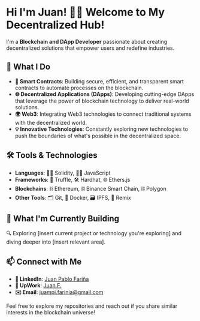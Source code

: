 # Hi I'm Juan! 👨‍💻 Welcome to My Decentralized Hub!


I'm a **Blockchain and DApp Developer** passionate about creating decentralized solutions that empower users and redefine industries.

## 🚀 What I Do

- **🔗 Smart Contracts**: Building secure, efficient, and transparent smart contracts to automate processes on the blockchain. 
- **🌐 Decentralized Applications (DApps)**: Developing cutting-edge DApps that leverage the power of blockchain technology to deliver real-world solutions.
- **🌍 Web3**: Integrating Web3 technologies to connect traditional systems with the decentralized world.
- **💡 Innovative Technologies**: Constantly exploring new technologies to push the boundaries of what's possible in the decentralized space.

## 🛠️ Tools & Technologies

- **Languages**: 🧑‍💻 Solidity, 🧑‍💻 JavaScript
- **Frameworks**: 🚧 Truffle, 🛠️ Hardhat, 🌐 Ethers.js
- **Blockchains**: ⛓️ Ethereum, ⛓️ Binance Smart Chain, ⛓️ Polygon
- **Other Tools**: 🗂️ Git, 🐳 Docker, 🗃️ IPFS, 🔧 Remix

## 🌱 What I'm Currently Building
🔍 Exploring [insert current project or technology you're exploring] and diving deeper into [insert relevant area].

## 📫 Connect with Me

- **🔗 LinkedIn**: [Juan Pablo Fariña]((https://www.linkedin.com/in/juan-pablo-fari%C3%B1a-a1b8a2133/))
- **🌱 UpWork**: [Juan F.]((https://www.upwork.com/freelancers/~0141fcd0e64d9ad440?mp_source=share))
- **✉️ Email**: [juampi.farinia@gmail.com](mailto:juampi.farinia@gmail.com)

Feel free to explore my repositories and reach out if you share similar interests in the blockchain universe!


<!--
**xampe11/xampe11** is a ✨ _special_ ✨ repository because its `README.md` (this file) appears on your GitHub profile.

Here are some ideas to get you started:

- 🔭 I’m currently working on ...
- 🌱 I’m currently learning ...
- 👯 I’m looking to collaborate on ...
- 🤔 I’m looking for help with ...
- 💬 Ask me about ...
- 📫 How to reach me: ...
- 😄 Pronouns: ...
- ⚡ Fun fact: ...
-->
